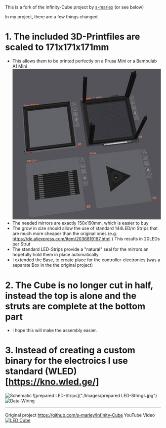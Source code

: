 This is a fork of the Infinity-Cube project by [s-marlex](https://github.com/s-marley/Infinity-Cube) (or see below)

In my project, there are a few things changed.

# 1. The included 3D-Printfiles are scaled to 171x171x171mm
- This allows them to be printed perfectly on a Prusa Mini or a Bambulab A1 Mini
![PrintPlate-View](./Images/3D-Preview.png)
- The needed mirrors are exactly 150x150mm, which is easier to buy
- The grow in size should allow the use of standard 144LED/m Strips that are much more cheaper than the original ones
  (e.g. https://de.aliexpress.com/item/2036819167.html )
  This results in 20LEDs per Strut
- The standard LED-Strips provide a "natural" seal for the mirrors an hopefully hold them in place automatically
- I extended the Base, to create place for the controller-electronics (was a separate Box in the the original project)
# 2. The Cube is no longer cut in half, instead the top is alone and the struts are complete at the bottom part
- I hope this will make the assembly easier.
# 3. Instead of creating a custom binary for the electroics I use standard (WLED)[https://kno.wled.ge/]

![Schematic](Cube-Schematics.jpg)
![prepared LED-Strips]("./Images/prepared LED-Strings.jpg")
![Data-Wiring]("./Images/Data-Wiring.jpg")







---

Original project
https://github.com/s-marley/Infinity-Cube
YouTube Video
[![LED Cube](http://img.youtube.com/vi/gbqNV-nmTS4/0.jpg)](https://www.youtube.com/watch?v=gbqNV-nmTS4)

